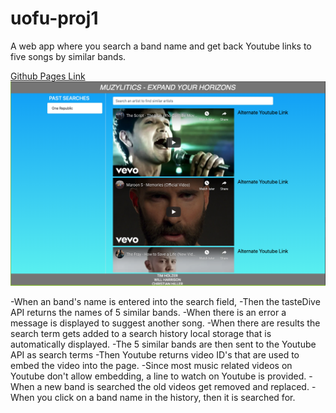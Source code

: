 # uofu-proj1
A web app where you search a band name and get back Youtube links to five songs by similar bands.

<a href="https://timholzer.github.io/uofu-proj1/">Github Pages Link</a>
<img src="./muzylitics-img.png" alt="Muzylitics Screenshot" />

-When an band's name is entered into the search field,
-Then the tasteDive API returns the names of 5 similar bands.
-When there is an error a message is displayed to suggest another song.
-When there are results the search term gets added to a search history local storage that is automatically displayed.
-The 5 similar bands are then sent to the Youtube API as search terms
-Then Youtube returns video ID's that are used to embed the video into the page.
-Since most music related videos on Youtube don't allow embedding, a line to watch on Youtube is provided.
-When a new band is searched the old videos get removed and replaced.
-When you click on a band name in the history, then it is searched for.

